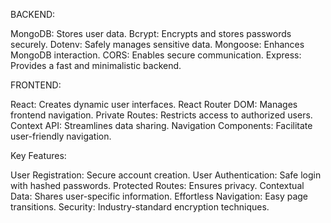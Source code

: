 
BACKEND:

MongoDB: Stores user data.
Bcrypt: Encrypts and stores passwords securely.
Dotenv: Safely manages sensitive data.
Mongoose: Enhances MongoDB interaction.
CORS: Enables secure communication.
Express: Provides a fast and minimalistic backend.

FRONTEND:

React: Creates dynamic user interfaces.
React Router DOM: Manages frontend navigation.
Private Routes: Restricts access to authorized users.
Context API: Streamlines data sharing.
Navigation Components: Facilitate user-friendly navigation.

Key Features:

User Registration: Secure account creation.
User Authentication: Safe login with hashed passwords.
Protected Routes: Ensures privacy.
Contextual Data: Shares user-specific information.
Effortless Navigation: Easy page transitions.
Security: Industry-standard encryption techniques.